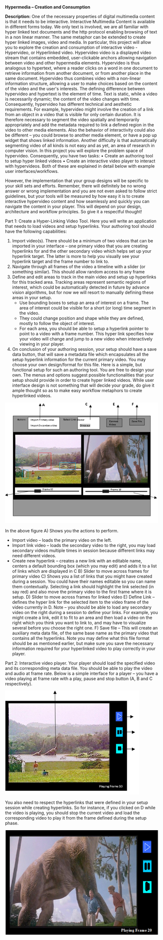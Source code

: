 **Hypermedia – Creation and Consumption**

**Description:** One of the necessary properties of digital multimedia
content is that it needs to be interactive. Interactive Multimedia
Content is available in different forms today. We only text is involved,
we are all familiar with hyper linked text documents and the http
protocol enabling browsing of text in a non linear manner. The same
metaphor can be extended to create hyper linked images, video and media.
In particular, this project will allow you to explore the creation and
consumption of interactive video - Hypervideo, or Hyperlinked video.
Hypervideo video is a displayed video stream that contains embedded,
user-clickable anchors allowing navigation between video and other
hypermedia elements. Hypervideo is thus analogous to hypertext, where a
reader clicks on a word in one document to retrieve information from
another document, or from another place in the same document. Hypervideo
thus combines video with a non-linear information structure, allowing a
user to make choices based on the content of the video and the user's
interests. The defining difference between hypervideo and hypertext is
the element of time. Text is static, while a video is necessarily
dynamic; the content of the video changes with time. Consequently,
hypervideo has different technical and aesthetic requirements. For
example, hypervideo might involve the creation of a link from an object
in a video that is visible for only certain duration. It is therefore
necessary to segment the video spatially and temporarily appropriately
and add the metadata required to link a defined region in the video to
other media elements. Also the behavior of interactivity could also be
different – you could browse to another media element, or have a pop up
widget that shows linked information. Another difficulty is that
automatically segmenting video of all kinds is not easy and as yet, an
area of research in computer vision. In this project you will explore
the problem space of hypervideo. Consequently, you have two tasks: 
• Create an authoring tool to setup hyper linked videos 
• Create an interactive video player to interact with hypervideos. Both of these are
explained in detail below with example user interfaces/workflows.

However, the implementation that your group designs will be specific to
your skill sets and efforts. Remember, there will definitely be no wrong
answer or wrong implementation and you are not even asked to follow
strict guidelines, but your tools will be measured by how easy it is to
create interactive hypervideo content and how seamlessly and quickly you
can navigate the content in your player. This will depend on your
design, architecture and workflow principles. So give it a respectful
thought!

Part 1: Create a Hyper-Linking Video Tool. Here you will write an
application that needs to load videos and setup hyperlinks. Your
authoring tool should have the following capabilities: 
1. Import video(s). There should be a minimum of two videos that can be imported
in your interface – one primary video that you are creating hyperlinks
for and the other secondary video which helps set up your hyperlink
target. The latter is more to help you visually see your hyperlink
target and the frame number to link to. 
2. Navigate through all frames of the video a timeline with a slider (or something similar). This
should allow random access to any frame 
3. Define and edit areas to track in the main video and setup up hyperlinks for this tracked area.
Tracking areas represent semantic regions of interest, which could be
automatically detected in future by advance vision algorithms, but for
now we will resort to manually defining these areas in your setup. 
   * Use bounding boxes to setup an area of interest on a frame. The area of
interest could be visible for a short (or long) time segment in the
video. 
   * They could change position and shape while they are defined,
mostly to follow the object of interest. 
   * For each area, you should be able to setup a hyperlink pointer to point to a video with a frame
number. This hyper link specifies how your video will change and jump to
a new video when interactively viewing in your player. 
4. On conclusion of your authoring session, your setup should have a save data button,
that will save a metadata file which encapsulates all the setup
hyperlink information for the current primary video. You may choose your
own design/format for this file. Here is a simple, but functional setup
for such an authoring tool. You are free to design your own. The menus
and options suggest possible functionalities that your setup should
provide in order to create hyper linked videos. While user interface
design is not something that will decide your grade, do give it ample
thought so as to make easy workflow metaphors to create hyperlinked
videos.

![diagram1](diagram1.png)

In the above figure 
A) Shows you the actions to perform. 
   * Import video – loads the primary video on the left. 
   * Import link video – loads the secondary video to the right, you may load secondary videos multiple
   times in session because different links may need different videos. 
   * Create new hyperlink – creates a new link with an editable name, centers
   a default bounding box (which you may edit) and adds it to a list of
   links which are displayed in C 
B) Slider to move across frames for
primary video 
C) Shows you a list of links that you might have created
during a session. You could have their names editable so you can name
them contextually. Selecting a link should highlight the link selected
(in say red) and also move the primary video to the first frame where it
is setup. 
D) Slider to move across frames for linked video 
E) Define Link – defines the hyper link for the selected item to the video frame
of the video currently in D. Note – you should be able to load any
secondary video on the right during a session to define your links. For
example, you might create a link, edit it to fit to an area and then load a video on the right
which you think you want to link to, and may have to visualize several
before you choose the right one. 
F) Save file – This will create an auxiliary meta data file, of the same base name as the primary video
that contains all the hyperlinks. Note you may define what this file
format should be as mentioned earlier, but make sure you save the
necessary information required for your hyperlinked video to play
correctly in your player.

Part 2: Interactive video player. Your player should load the specified
video and its corresponding meta data file. You should be able to play
the video and audio at frame rate. Below is a simple interface for a
player – you have a video playing at frame rate with a play, pause and
stop button (A, B and C respectively). 



![diagram2](diagram2.png)

You also need to respect the hyperlinks that were defined in your setup
session while creating hyperlinks. So for instance, if you clicked on D
while the video is playing, you should stop the current video and load
the corresponding video to play it from the frame defined during the
setup phase.

![diagram3](diagram3.png)
